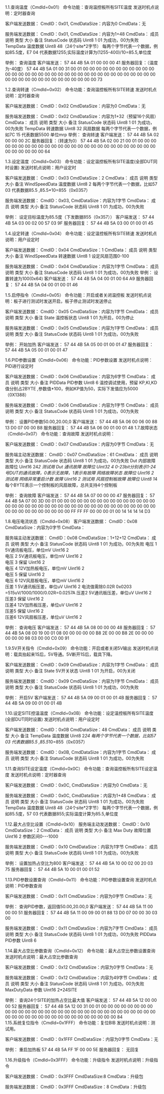 1.1.查询温度（CmdId=0x01）
命令功能：查询温控板所有SITE温度
发送时机点说明：定时器查询

客户端发送数据：
CmdID：0x01,
CmdDataSize：内容为0
CmdData：无

服务端发送数据：
CmdID：0x01,
CmdDataSize：内容为1+48
CmdData：
成员	说明	类型	大小	备注
StatusCode	状态码	Uint8	1	01 为成功，00为失败
TempData	温度数据	Uint8	48（24个site*2字节）	每两个字节代表一个数据，例如85.5度，E7 04 代表数据1255;实际温度计算为(1255-400)/10=85.5,单位度

举例：
查询温度
客户端发送： 
57 44 4B 5A 01 00 00 00 41
服务器回复：（温度为-40度）
57 44 4B 5A 01 00 31 00 01 00 00 00 00 00 00 00 00 00 00 00 00 00 00 00 00 00 00 00 00 00 00 00 00 00 00 00 00 00 00 00 00 00 00 00 00 00 00 00 00 00 00 00 00 00 00 00 00 73

1.2.查询转速（CmdId=0x02）
命令功能：查询温控板所有SITE转速
发送时机点说明：定时器查询

客户端发送数据：
CmdID：0x02
CmdDataSize：内容为0
CmdData：无

服务端发送数据：
CmdID：0x02
CmdDataSize：内容为1+32（预留16个风扇）
CmdData：
成员	说明	类型	大小	备注
StatusCode	状态码	Uint8	1	01 为成功，00为失败
TempData	转速数据	Uint8	32	风扇数据
每两个字节代表一个数据，例如7C 15 代表数据5500 单位mrp
举例：
查询转速
客户端发送： 
57 44 4B 5A 02 00 00 00 2C
服务器回复：（转速为0）
57 44 4B 5A 02 00 21 00 01 00 00 00 00 00 00 00 00 00 00 00 00 00 00 00 00 00 00 00 00 00 00 00 00 00 00 00 00 00 00 00 00 64
 
1.3.设定温度（CmdId=0x03）
命令功能：设定温控板所有SITE温度(全部DUT同时设置)
发送时机点说明：用户设定时

客户端发送数据：
CmdID：0x03
CmdDataSize：2
CmdData：
成员	说明	类型	大小	备注
WindSpeedData	温度数据	Uint8	2	每两个字节代表一个数据，比如57 03 代表数据85.5 ,85.5*10=855（0x0357）


服务端发送数据：
CmdID：0x03,
CmdDataSize：内容为1字节
CmdData：
成员	说明	类型	大小	备注
StatusCode	状态码	Uint8	1	01 为成功，00为失败

举例：
设定目标温度为85.5度（下发数据855（0x357））
客户端发送： 
57 44 4B 5A 03 00 02 00 57 03 9F
服务器回复：
57 44 4B 5A 03 00 01 00 01 45  

1.4.设定转速（CmdId=0x04）
命令功能：设定温控板所有SITE转速
发送时机点说明：用户设定时

客户端发送数据：
CmdID：0x04
CmdDataSize：1
CmdData：
成员	说明	类型	大小	备注
WindSpeedData	转速数据	Uint8	1	设定风扇范围0-100


服务端发送数据：
CmdID：0x04
CmdDataSize：内容为1字节
CmdData：
成员	说明	类型	大小	备注
StatusCode	状态码	Uint8	1	01 为成功，00为失败
举例：
设置转速为100(0x64)
客户端发送： 
57 44 4B 5A 04 00 01 00 64 A9
服务器回复：
57 44 4B 5A 04 00 01 00 01 46   

1.5.启停指令（CmdId=0x05）
命令功能：开启或者关闭温控板
发送时机点说明：板子进行测试时发送开启，板子停止测试时发送停止

客户端发送数据：
CmdID：0x05
CmdDataSize：内容为1字节
CmdData：
成员	说明	类型	大小	备注
State	温控板状态	Uint8	1	01 为开启，00为停止

服务端发送数据：
CmdID：0x05
CmdDataSize：内容为1字节
CmdData：
成员	说明	类型	大小	备注
StatusCode	状态码	Uint8	1	01 为成功，00为失败

举例：
开始加热
客户端发送： 
57 44 4B 5A 05 00 01 00 01 47
服务器回复：
57 44 4B 5A 05 00 01 00 01 47
 
1.6.PID参数设置（CmdId=0x06）
命令功能：PID参数设置
发送时机点说明：PID进行设定时

客户端发送数据：
CmdID：0x06
CmdDataSize：内容为6字节
CmdData：
成员	说明	类型	大小	备注
PIDData	PID参数	Uint8	6	温控调试使用，预留 KP,KI,KD值分别占2BYTE ,参数值*100，例如KP值为50，实际下发值应为5000（0X1388）


服务端发送数据：
CmdID：0x06
CmdDataSize：内容为1字节
CmdData：
成员	说明	类型	大小	备注
StatusCode	状态码	Uint8	1	01 为成功，00为失败

举例：
设置PID参数50.00,20.00,0
客户端发送： 
57 44 4B 5A 06 00 06 00 88 13 D0 07 00 00 B8
服务器回复：
57 44 4B 5A 06 00 01 00 01 48
1.7.故障状态（CmdId=0x07）
命令功能：查询故障
发送时机点说明：

客户端发送数据：
CmdID：0x07
CmdDataSize：内容为0字节
CmdData：无
				

服务端主动发送数据：
CmdID：0x07
CmdDataSize：61
CmdData：
成员	说明	类型	大小	备注
StatusCode	状态码	Uint8	1	01 为成功，00为失败
Dut 内部故障	故障位	Uint16	24*2	测试用
Dut 通讯故障	故障位	Uint32	4	0-23bit分别表示1-24号DUT的通讯故障，0表示无故障，1表示有故障
网络故障状态	故障位	Uint16	2	测试用
网络异常重启计数	故障	Uint16	2	测试用
风扇控制板故障	故障位	Uint8	1*4	每个BYTE表示一个控制板的风扇故障，总共支持4个控制板

举例：
查询故障
客户端发送： 
57 44 4B 5A 07 00 00 00 47 
服务器回复：
57 44 4B 5A 07 00 3D 00 01 00 00 00 00 00 00 00 00 00 00 00 00 00 00 00 00 00 00 00 00 00 00 00 00 00 00 00 00 00 00 00 00 00 00 00 00 00 00 00 00 00 00 00 00 00 00 00 00 FF FF FF 00 00 00 01 00 14 14 14 14 D3 

1.8.电压电流状态（CmdId=0x08）
客户端发送数据：
CmdID：0x08
CmdDataSize：内容为0字节
CmdData：
				
				

服务端主动发送数据：
CmdID：0x08
CmdDataSize：1+12+12
CmdData：
成员	说明	类型	大小	备注
StatusCode	状态码	Uint8	1	01 为成功，00为失败
电压 1	5V通讯板电压，单位mV	Uint16	2	
电压 2	5V通讯板电压，单位mV	Uint16	2	
电压 3	保留	Uint16	2	
电压 4	12V加热板电压，单位mV	Uint16	2	
电压 5	保留	Uint16	2	
电压 6	12V风扇板电压，单位mV	Uint16	2	
压差 1	5V通讯板压差，单位uV	Uint16	2	电流值需除0.02R
0x0203 =515uV/1000/1000/0.02R=0.0257A
压差2	5V通讯板压差，单位uV	Uint16	2	
压差3	保留	Uint16	2	
压差4	12V加热板压差，单位uV	Uint16	2	
压差5	保留	Uint16	2	
压差6	12V风扇板压差，单位uV	Uint16	2	

举例：
查询电压
客户端发送： 
57 44 4B 5A 08 00 00 00 48 
服务器回复：
57 44 4B 5A 08 00 19 00 01 08 00 00 00 00 00 B8 2E 00 00 B8 2E 00 00 00 00 00 00 98 03 00 00 C0 00 91  

1.9.5V开关指令（CmdId=0x09）
命令功能：开启或者关闭5V输出
发送时机点说明：载具抬起来1S后，5V导通。5V断开1S后，载具下降。

客户端发送数据：
CmdID：0x09
CmdDataSize：内容为1字节
CmdData：
成员	说明	类型	大小	备注
State	5V开关状态	Uint8	1	01 为开启，00为关闭

服务端发送数据：
CmdID：0x09
CmdDataSize：内容为1字节
CmdData：
成员	说明	类型	大小	备注
StatusCode	状态码	Uint8	1	01 为成功，00为失败

举例：
开启5V
客户端发送： 
57 44 4B 5A 09 00 01 00 01 4B 
服务器回复：
57 44 4B 5A 09 00 01 00 01 4B   


1.10.设定SITE控温温度（CmdId=0x0B）
命令功能：设定温控板所有SITE温度(全部DUT同时设置)
发送时机点说明：用户设定时

客户端发送数据：
CmdID：0x0B
CmdDataSize：48
CmdData：
成员	说明	类型	大小	备注
TempData	温度数据	Uint8	2*24	每两个字节代表一个数据，比如57 03 代表数据85.5 ,85.5*10=855（0x0357）


服务端发送数据：
CmdID：0x0B,
CmdDataSize：内容为1字节
CmdData：
成员	说明	类型	大小	备注
StatusCode	状态码	Uint8	1	01 为成功，00为失败


1.11.查询SITE设定温度（CmdId=0x0C）
命令功能：查询温控板所有SITE设定温度
发送时机点说明：定时器查询

客户端发送数据：
CmdID：0x0C,
CmdDataSize：内容为0
CmdData：无

服务端发送数据：
CmdID：0x0C,
CmdDataSize：内容为1+48
CmdData：
成员	说明	类型	大小	备注
StatusCode	状态码	Uint8	1	01 为成功，00为失败
TempData	温度数据	Uint8	48（24个site*2字节）	每两个字节代表一个数据，例如85.5度，57 03 代表数据855;实际温度计算为85.5,单位度




1.12.最大占空比设置（CmdId=0x10）
服务端主动发送数据：
CmdID：0x10
CmdDataSize：2
CmdData：
成员	说明	类型	大小	备注
Max Duty	故障位置	Uint16	2	参数区间0---1000

服务端发送数据：
CmdID：0x10
CmdDataSize：内容为1字节
CmdData：
成员	说明	类型	大小	备注
StatusCode	状态码	Uint8	1	01 为成功，00为失败

举例：
设置加热占空比为800
客户端发送： 
57 44 4B 5A 10 00 02 00 20 03 75
服务器回复：
57 44 4B 5A 10 00 01 00 01 52    

1.13.PID参数设置查询（CmdId=0x11）
命令功能：PID参数设置查询
发送时机点说明：PID参数查询

客户端发送数据：
CmdID：0x11
CmdDataSize：内容为0字节
CmdData：无

举例：
查询PID参数，返回值50.00,20.00,0
客户端发送： 
57 44 4B 5A 11 00 00 00 51
服务器回复：
57 44 4B 5A 11 00 09 00 01 88 13 D0 07 00 00 30 03 00    



服务端发送数据：
CmdID：0x11
CmdDataSize：内容为7字节
CmdData：
成员	说明	类型	大小	备注
StatusCode	状态码	Uint8	1	01 为成功，00为失败
PIDData	PID参数	Uint8	6	


1.14.最大占空比参数查询（CmdId=0x12）
命令功能：最大占空比参数设置查询
发送时机点说明：最大占空比参数查询

客户端发送数据：
CmdID：0x12
CmdDataSize：内容为0字节
CmdData：无


服务端发送数据：
CmdID：0x12
CmdDataSize：内容为49字节
CmdData：
成员	说明	类型	大小	备注
StatusCode	状态码	Uint8	1	01 为成功，00为失败
MaxDutyData	参数	Uint16	2*24SITE	

举例：
查询24个SITE的加热占空比最大值
客户端发送： 
57 44 4B 5A 12 00 00 00 52
服务器回复：
57 44 4B 5A 12 00 31 00 01 00 00 00 00 00 00 00 00 00 00 00 00 00 00 00 00 00 00 00 00 00 00 00 00 00 00 00 00 00 00 00 00 00 00 00 00 00 00 00 00 00 00 00 00 00 00 00 00 84   
1.15.系统复位指令（CmdId=0x1FFF）
命令功能：复位BIB
发送时机点说明：测试用。

客户端发送数据：
CmdID：0x1FFF
CmdDataSize：内容为0字节
CmdData：无

举例：
重启加热板 
57 44 4B 5A FF 1F 00 00 5E
服务器回复：
无回复

1.16.升级指令（CmdId=0x3FFF）
命令功能：升级指令
发送时机点说明：升级指令

客户端发送数据：
CmdID：0x3FFF
CmdDataSize:8
CmdData：升级包

服务端发送数据：
CmdID：0x3FFF
CmdDataSize：8
CmdData：升级包
